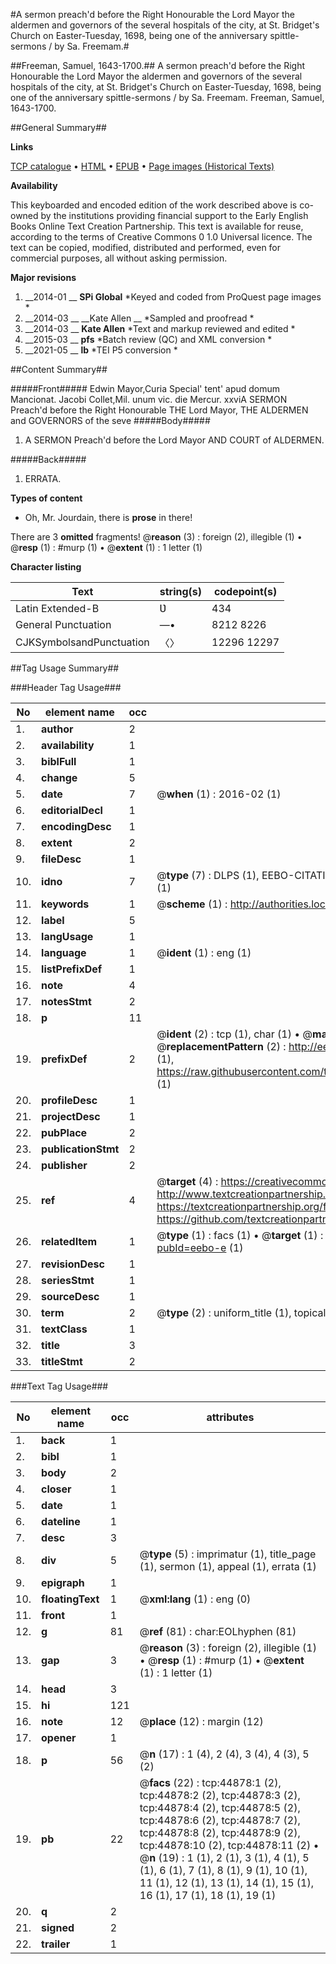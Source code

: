 #A sermon preach'd before the Right Honourable the Lord Mayor the aldermen and governors of the several hospitals of the city, at St. Bridget's Church on Easter-Tuesday, 1698, being one of the anniversary spittle-sermons / by Sa. Freemam.#

##Freeman, Samuel, 1643-1700.##
A sermon preach'd before the Right Honourable the Lord Mayor the aldermen and governors of the several hospitals of the city, at St. Bridget's Church on Easter-Tuesday, 1698, being one of the anniversary spittle-sermons / by Sa. Freemam.
Freeman, Samuel, 1643-1700.

##General Summary##

**Links**

[TCP catalogue](http://www.ota.ox.ac.uk/tcp/)  • 
[HTML](http://tei.it.ox.ac.uk/tcp/Texts-HTML/free/A40/A40434.html)  • 
[EPUB](http://tei.it.ox.ac.uk/tcp/Texts-EPUB/free/A40/A40434.epub) • 
[Page images (Historical Texts)](https://historicaltexts.jisc.ac.uk/eebo-10329870e)

**Availability**

This keyboarded and encoded edition of the work described above is co-owned by the
    institutions providing financial support to the Early English Books Online Text Creation
    Partnership. This text is available for reuse, according to the terms of  Creative Commons 0 1.0 Universal
    licence. The text can be copied, modified, distributed and performed, even for commercial
    purposes, all without asking permission.

**Major revisions**

1. __2014-01 __ __SPi Global__ *Keyed and coded from ProQuest page images *
1. __2014-03 __ __Kate Allen __ *Sampled and proofread *
1. __2014-03 __ __Kate Allen__ *Text and markup reviewed and edited *
1. __2015-03 __ __pfs__ *Batch review (QC) and XML conversion *
1. __2021-05 __ __lb__ *TEI P5 conversion *

##Content Summary##

#####Front#####
Edwin Mayor,Curia Special' tent' apud domum Mancionat. Jacobi Collet,Mil. unum vic. die Mercur. xxviA SERMON Preach'd before the Right Honourable THE Lord Mayor, THE ALDERMEN and GOVERNORS of the seve
#####Body#####

1. A SERMON Preach'd before the Lord Mayor AND COURT of ALDERMEN.

#####Back#####

1. ERRATA.

**Types of content**

  * Oh, Mr. Jourdain, there is **prose** in there!

There are 3 **omitted** fragments! 
 @__reason__ (3) : foreign (2), illegible (1)  •  @__resp__ (1) : #murp (1)  •  @__extent__ (1) : 1 letter (1)

**Character listing**


|Text|string(s)|codepoint(s)|
|---|---|---|
|Latin Extended-B|Ʋ|434|
|General Punctuation|—•|8212 8226|
|CJKSymbolsandPunctuation|〈〉|12296 12297|

##Tag Usage Summary##

###Header Tag Usage###

|No|element name|occ|attributes|
|---|---|---|---|
|1.|__author__|2||
|2.|__availability__|1||
|3.|__biblFull__|1||
|4.|__change__|5||
|5.|__date__|7| @__when__ (1) : 2016-02 (1)|
|6.|__editorialDecl__|1||
|7.|__encodingDesc__|1||
|8.|__extent__|2||
|9.|__fileDesc__|1||
|10.|__idno__|7| @__type__ (7) : DLPS (1), EEBO-CITATION (1), VID (1), EEBO-PROQUEST (1), STC (2), OCLC (1)|
|11.|__keywords__|1| @__scheme__ (1) : http://authorities.loc.gov/ (1)|
|12.|__label__|5||
|13.|__langUsage__|1||
|14.|__language__|1| @__ident__ (1) : eng (1)|
|15.|__listPrefixDef__|1||
|16.|__note__|4||
|17.|__notesStmt__|2||
|18.|__p__|11||
|19.|__prefixDef__|2| @__ident__ (2) : tcp (1), char (1)  •  @__matchPattern__ (2) : ([0-9\-]+):([0-9IVX]+) (1), (.+) (1)  •  @__replacementPattern__ (2) : http://eebo.chadwyck.com/downloadtiff?vid=$1&page=$2 (1), https://raw.githubusercontent.com/textcreationpartnership/Texts/master/tcpchars.xml#$1 (1)|
|20.|__profileDesc__|1||
|21.|__projectDesc__|1||
|22.|__pubPlace__|2||
|23.|__publicationStmt__|2||
|24.|__publisher__|2||
|25.|__ref__|4| @__target__ (4) : https://creativecommons.org/publicdomain/zero/1.0/ (1), http://www.textcreationpartnership.org/docs/. (1), https://textcreationpartnership.org/faq/#faq05 (1), https://github.com/textcreationpartnership (1)|
|26.|__relatedItem__|1| @__type__ (1) : facs (1)  •  @__target__ (1) : https://data.historicaltexts.jisc.ac.uk/view?pubId=eebo-e (1)|
|27.|__revisionDesc__|1||
|28.|__seriesStmt__|1||
|29.|__sourceDesc__|1||
|30.|__term__|2| @__type__ (2) : uniform_title (1), topical_term (1)|
|31.|__textClass__|1||
|32.|__title__|3||
|33.|__titleStmt__|2||


###Text Tag Usage###

|No|element name|occ|attributes|
|---|---|---|---|
|1.|__back__|1||
|2.|__bibl__|1||
|3.|__body__|2||
|4.|__closer__|1||
|5.|__date__|1||
|6.|__dateline__|1||
|7.|__desc__|3||
|8.|__div__|5| @__type__ (5) : imprimatur (1), title_page (1), sermon (1), appeal (1), errata (1)|
|9.|__epigraph__|1||
|10.|__floatingText__|1| @__xml:lang__ (1) : eng (0)|
|11.|__front__|1||
|12.|__g__|81| @__ref__ (81) : char:EOLhyphen (81)|
|13.|__gap__|3| @__reason__ (3) : foreign (2), illegible (1)  •  @__resp__ (1) : #murp (1)  •  @__extent__ (1) : 1 letter (1)|
|14.|__head__|3||
|15.|__hi__|121||
|16.|__note__|12| @__place__ (12) : margin (12)|
|17.|__opener__|1||
|18.|__p__|56| @__n__ (17) : 1 (4), 2 (4), 3 (4), 4 (3), 5 (2)|
|19.|__pb__|22| @__facs__ (22) : tcp:44878:1 (2), tcp:44878:2 (2), tcp:44878:3 (2), tcp:44878:4 (2), tcp:44878:5 (2), tcp:44878:6 (2), tcp:44878:7 (2), tcp:44878:8 (2), tcp:44878:9 (2), tcp:44878:10 (2), tcp:44878:11 (2)  •  @__n__ (19) : 1 (1), 2 (1), 3 (1), 4 (1), 5 (1), 6 (1), 7 (1), 8 (1), 9 (1), 10 (1), 11 (1), 12 (1), 13 (1), 14 (1), 15 (1), 16 (1), 17 (1), 18 (1), 19 (1)|
|20.|__q__|2||
|21.|__signed__|2||
|22.|__trailer__|1||
